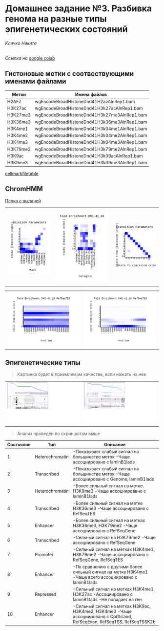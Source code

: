 # Домашнее задание №3. Разбивка генома на разные типы эпигенетических состояний 

###### Кличко Никита 

*Ссылка на* [google colab](https://colab.research.google.com/drive/1v-smd_Yokef_HCCvBledz4dR8qOCRzhs?usp=sharing) 

## Гистоновые метки с соотвествующими именами файлами
| Метки| Имена файлов | 
--- | ---  
H2AFZ | wgEncodeBroadHistoneDnd41H2azAlnRep1.bam | 
H3K27ac | wgEncodeBroadHistoneDnd41H3k27acAlnRep1.bam | 
H3K27me3 | wgEncodeBroadHistoneDnd41H3k27me3AlnRep1.bam | 
H3K36me3 | wgEncodeBroadHistoneDnd41H3k36me3AlnRep1.bam | 
H3K4me1 | wgEncodeBroadHistoneDnd41H3k04me1AlnRep1.bam | 
H3K4me2 | wgEncodeBroadHistoneDnd41H3k04me2AlnRep1.bam | 
H3K4me3 | wgEncodeBroadHistoneDnd41H3k04me3AlnRep1.bam | 
H3K79me2 | wgEncodeBroadHistoneDnd41H3k79me2AlnRep1.bam | 
H3K9ac | wgEncodeBroadHistoneDnd41H3k09acAlnRep1.bam | 
H3K9me3 | wgEncodeBroadHistoneDnd41H3k09me3AlnRep1.bam | 

[cellmarkfiletable]( https://github.com/NikitaKlichko/hse_hw3_chromhmm/blob/main/cellmarkfiletable.txt) 

## ChromHMM

[Папка с выдачей]( https://github.com/NikitaKlichko/hse_hw3_chromhmm/tree/main/Learn_chromhmm) 

| | | | 
--- | --- | --- 
![](https://github.com/NikitaKlichko/hse_hw3_chromhmm/blob/main/Learn_chromhmm/emissions_10.png) | ![](https://github.com/NikitaKlichko/hse_hw3_chromhmm/blob/main/Learn_chromhmm/DND-41_10_overlap.png)| ![](https://github.com/NikitaKlichko/hse_hw3_chromhmm/blob/main/Learn_chromhmm/transitions_10.png) | 

| | | 
--- | ---
![](https://github.com/NikitaKlichko/hse_hw3_chromhmm/blob/main/Learn_chromhmm/DND-41_10_RefSeqTES_neighborhood.png) | ![](https://github.com/NikitaKlichko/hse_hw3_chromhmm/blob/main/Learn_chromhmm/DND-41_10_RefSeqTSS_neighborhood.png) | 

## Эпигенетические типы 

>Картинка будет в приемлемом качестве, если нажать на нее 

| | | 
--- | --- 
| ![](https://github.com/NikitaKlichko/hse_hw3_chromhmm/blob/main/imgs/1.png) |![](https://github.com/NikitaKlichko/hse_hw3_chromhmm/blob/main/imgs/2.png) | 

>Анализ проведен по скриншотам выше 

| Состояние | Тип | Описание | 
--- | --- | --- 
1 | Heterochromatin | -Показывает слабый сигнал на большинстве меток  -Чаще ассоциировано с laminB1lads
2 | Transcribed | -Показывает слабый сигнал на большинстве меток  -Чаще ассоциировано с Genome, laminB1lads 
3 |Heterochromatin | -Более сильный сигнал на метке H3K9me3  -Чаще ассоциировано с laminB1lads
4 | Transcribed| -Более сильный сигнал на метке H3K36me3  -Чаще ассоциировано с RefSeqTES
5 | Enhancer | -Более сильный сигнал на метках H3K36me3, H3K79me2  -Чаще ассоциировано с RefSeqGene
6 | Transcribed | -Cильный сигнал на H3K79me2  -Чаще ассоциировано с RefSeqGene  
7 | Promoter | -Сильный сигнал на метках H3K4me1, H3K79me2  -Чаще ассоциировано с RefSeqGene, RefSeqTES
8 | Enhancer| -По сравнению с другими более сильный сигнал на метке H3K4me1  -Чаще всего ассоциировано с laminB1lads 
9 | Repressed| -Сильный сигнал на метках H3K4me1, H3K27ac -Ассоциировано с laminB1lads -Не попадает на ген 
10 | Enhancer | -Cильный сигнал на метках H3K9ac, H3K4me2, H3K4me3  -Чаще ассоциировано с CpGIsland, RefSeqExon, RefSeqTSS, RefSeqTSSK2b  



